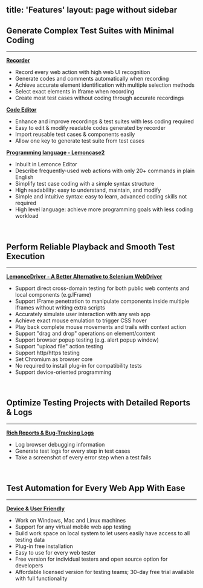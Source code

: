 title: 'Features'
layout: page without sidebar
---
## Generate Complex Test Suites with Minimal Coding  
---

[**Recorder**]()
- Record every web action with high web UI recognition  
- Generate codes and comments automatically when recording
- Achieve accurate element identification with multiple selection methods
- Select exact elements in Iframe when recording
- Create most test cases without coding through accurate recordings


[**Code Editor**]()
- Enhance and improve recordings & test suites with less coding required
- Easy to edit & modify readable codes generated by recorder
- Import reusable test cases & components easily
- Allow one key to generate test suite from test cases 


[**Programming language - Lemoncase2**](/docs/Lemoncase2/Index.html)
- Inbuilt in Lemonce Editor
- Describe frequently-used web actions with only 20+ commands in plain English
- Simplify test case coding with a simple syntax structure
- High readability: easy to understand, maintain, and modify
- Simple and intuitive syntax: easy to learn, advanced coding skills not required
- High level language: achieve more programming goals with less coding workload
<br>

## Perform Reliable Playback and Smooth Test Execution
---

[**LemonceDriver - A Better Alternative to Selenium WebDriver**]()
- Support direct cross-domain testing for both public web contents and local components (e.g.IFrame)
- Support IFrame penetration to manipulate components inside multiple iframes without writing extra scripts
- Accurately simulate user interaction with any web app
- Achieve exact mouse emulation to trigger CSS hover
- Play back complete mouse movements and trails with context action
- Support "drag and drop" operations on element/content
- Support browser popup testing (e.g. alert popup window)
- Support "upload file" action testing
- Support http/https testing
- Set Chromium as browser core
- No required to install plug-in for compatibility tests
- Support device-oriented programming
<br>

## Optimize Testing Projects with Detailed Reports & Logs
---

[**Rich Reports & Bug-Tracking Logs**]()
- Log browser debugging information
- Generate test logs for every step in test cases
- Take a screenshot of every error step when a test fails
<br>

## Test Automation for Every Web App With Ease
---

[**Device & User Friendly**]()
- Work on Windows, Mac and Linux machines
- Support for any virtual mobile web app testing
- Build work space on local system to let users easily have access to all testing data
- Plug-in free installation
- Easy to use for every web tester
- Free version for individual testers and open source option for developers
- Affordable licensed version for testing teams; 30-day free trial available with full functionality
